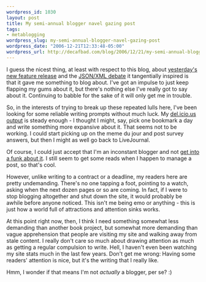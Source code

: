 ```yaml
--- 
wordpress_id: 1030
layout: post
title: My semi-annual blogger navel gazing post
tags: 
- metablogging
wordpress_slug: my-semi-annual-blogger-navel-gazing-post
wordpress_date: "2006-12-21T12:33:48-05:00"
wordpress_url: http://decafbad.com/blog/2006/12/21/my-semi-annual-blogger-navel-gazing-post
---
```

I guess the nicest thing, at least with respect to this blog, about [yesterday's new feature release][tg] and the [JSON/XML debate][debate] it tangentially inspired is that it gave me something to blog about.  I've got an impulse to just keep flapping my gums about it, but there's nothing else I've really got to say about it.  Continuing to babble for the sake of it will only get me in trouble.

So, in the interests of trying to break up these repeated lulls here, I've been looking for some reliable writing prompts without much luck.  My [del.icio.us output][del] is steady enough - I thought I might, say, pick one bookmark a day and write something more expansive about it.  That seems not to be working.  I could start picking up on the meme du jour and post survey answers, but then I might as well go back to LiveJournal.  

Of course, I could just accept that I'm an inconstant blogger and not [get into a funk about it][funk].  I still seem to get some reads when I happen to manage a post, so that's cool.

However, unlike writing to a contract or a deadline, my readers here are pretty undemanding.  There's no one tapping a foot, pointing to a watch, asking when the next dozen pages or so are coming.  In fact, if I were to stop blogging altogether and shut down the site, it would probably be awhile before anyone noticed.  This isn't me being emo or anything - this is just how a world full of attractions and attention sinks works.

At this point right now, then, I think I need something somewhat less demanding than another book project, but somewhat more demanding than vague apprehension that people are visiting my site and walking away from stale content.  I really don't care so much about drawing attention as much as getting a regular compulsion to write.  Hell, I haven't even been watching my site stats much in the last few years.  Don't get me wrong:  Having some readers' attention is nice, but it's the writing that I really like.

Hmm, I wonder if that means I'm not *actually* a blogger, per se?  :)

[funk]: http://decafbad.com/blog/2004/07/14/dork-funk
[del]: http://del.icio.us/deusx
[tg]: http://del.icio.us/help/tagometer
[debate]: http://technorati.com/search/www.scripting.com%2F2006%2F12%2F20.html%23godBlessTheReinventers
